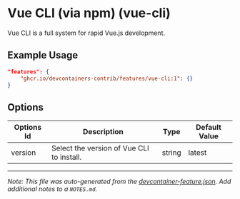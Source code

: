 
# Vue CLI (via npm) (vue-cli)

Vue CLI is a full system for rapid Vue.js development.

## Example Usage

```json
"features": {
    "ghcr.io/devcontainers-contrib/features/vue-cli:1": {}
}
```

## Options

| Options Id | Description | Type | Default Value |
|-----|-----|-----|-----|
| version | Select the version of Vue CLI to install. | string | latest |



---

_Note: This file was auto-generated from the [devcontainer-feature.json](https://github.com/devcontainers-contrib/features/blob/main/src/vue-cli/devcontainer-feature.json).  Add additional notes to a `NOTES.md`._
